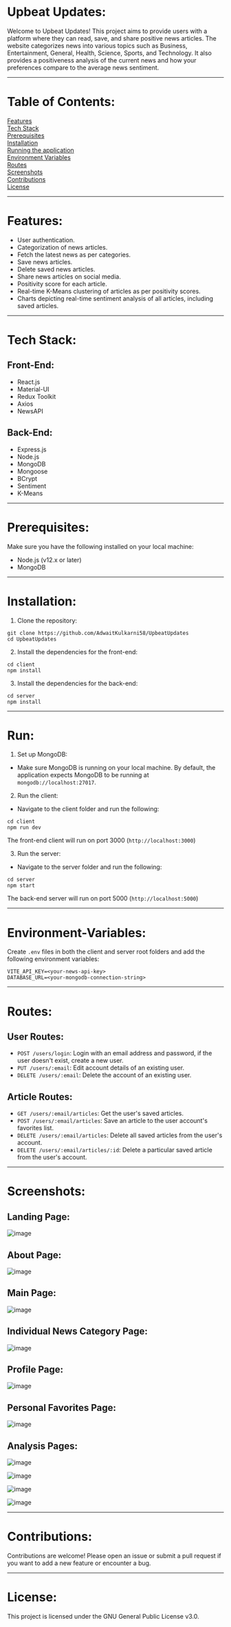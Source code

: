 # Upbeat Updates:  
Welcome to Upbeat Updates! This project aims to provide users with a platform where they can read, save, and share positive news articles. The website categorizes news into various topics such as Business, Entertainment, General, Health, Science, Sports, and Technology. It also provides a positiveness analysis of the current news and how your preferences compare to the average news sentiment.  

<hr>

# Table of Contents:
[Features](#Features)  
[Tech Stack](#Tech-Stack)  
[Prerequisites](#Prerequisites)  
[Installation](#Installation)  
[Running the application](#Run)  
[Environment Variables](#Environment-Variables)  
[Routes](#Routes)  
[Screenshots](#Screenshots)  
[Contributions](#Contributions)  
[License](#License)  

<hr>

# Features:  
- User authentication.  
- Categorization of news articles.  
- Fetch the latest news as per categories.
- Save news articles.
- Delete saved news articles.  
- Share news articles on social media.  
- Positivity score for each article.
- Real-time K-Means clustering of articles as per positivity scores.
- Charts depicting real-time sentiment analysis of all articles, including saved articles.

<hr>

# Tech Stack:  
## Front-End:  
- React.js
- Material-UI
- Redux Toolkit
- Axios
- NewsAPI  

## Back-End:  
- Express.js
- Node.js
- MongoDB
- Mongoose
- BCrypt
- Sentiment
- K-Means

<hr>  
  
# Prerequisites:  
Make sure you have the following installed on your local machine:  
- Node.js (v12.x or later)
- MongoDB

<hr>

# Installation:  
1) Clone the repository:  
```
git clone https://github.com/AdwaitKulkarni58/UpbeatUpdates
cd UpbeatUpdates
```
2) Install the dependencies for the front-end:
```
cd client
npm install
```
3) Install the dependencies for the back-end:
```
cd server
npm install
```

<hr>

# Run:  
1) Set up MongoDB:
- Make sure MongoDB is running on your local machine. By default, the application expects MongoDB to be running at `mongodb://localhost:27017`.

2) Run the client:
- Navigate to the client folder and run the following:
```
cd client
npm run dev
```
The front-end client will run on port 3000 (`http://localhost:3000`)  

3) Run the server:
- Navigate to the server folder and run the following:
```
cd server
npm start
```
The back-end server will run on port 5000 (`http://localhost:5000`)

<hr>

# Environment-Variables:  
Create `.env` files in both the client and server root folders and add the following environment variables:  
```
VITE_API_KEY=<your-news-api-key>
DATABASE_URL=<your-mongodb-connection-string>
```

<hr>

# Routes:  
## User Routes:  
- `POST /users/login`: Login with an email address and password, if the user doesn't exist, create a new user.
- `PUT /users/:email`: Edit account details of an existing user.
- `DELETE /users/:email`: Delete the account of an existing user.

## Article Routes:  
- `GET /users/:email/articles`: Get the user's saved articles.  
- `POST /users/:email/articles`: Save an article to the user account's favorites list.
- `DELETE /users/:email/articles`: Delete all saved articles from the user's account.
- `DELETE /users/:email/articles/:id`: Delete a particular saved article from the user's account.

<hr>

# Screenshots:  
  
## Landing Page:  
  
![image](https://github.com/AdwaitKulkarni58/UpbeatUpdates/assets/65598707/71f3c850-f443-4063-87eb-c623cd014ffb)
  
## About Page:  
  
![image](https://github.com/AdwaitKulkarni58/UpbeatUpdates/assets/65598707/35c9c448-d79f-4e58-9921-2fe8a5936e38)
  
## Main Page:  
  
![image](https://github.com/AdwaitKulkarni58/UpbeatUpdates/assets/65598707/8071d9eb-75fd-4846-9b6c-aaf160696d3d)
  
## Individual News Category Page:  
  
![image](https://github.com/AdwaitKulkarni58/UpbeatUpdates/assets/65598707/1081b546-05c8-428c-af33-5dd3d760b5bd)
  
## Profile Page:  
  
![image](https://github.com/AdwaitKulkarni58/UpbeatUpdates/assets/65598707/dd4f1e54-a361-49a3-8212-2dd5b96cbb35)
  
## Personal Favorites Page:  
  
![image](https://github.com/AdwaitKulkarni58/UpbeatUpdates/assets/65598707/fc8022c3-1c39-44bf-81c7-d84a702f2d92)
  
## Analysis Pages:  
  
![image](https://github.com/AdwaitKulkarni58/UpbeatUpdates/assets/65598707/04cd8f6e-8924-485a-b7a2-9c5ed3de59c5)  
  
![image](https://github.com/AdwaitKulkarni58/UpbeatUpdates/assets/65598707/cf75b73c-92bf-4af6-8376-282c3d98cf0a)  
  
![image](https://github.com/AdwaitKulkarni58/UpbeatUpdates/assets/65598707/139f3797-3b51-44a4-9d03-d74eda5bca5f)  
  
![image](https://github.com/AdwaitKulkarni58/UpbeatUpdates/assets/65598707/d71c6893-2fc5-436d-8030-86006ad058a4)


<hr>

# Contributions:  
Contributions are welcome! Please open an issue or submit a pull request if you want to add a new feature or encounter a bug.  

<hr> 

# License:  
This project is licensed under the GNU General Public License v3.0.  


